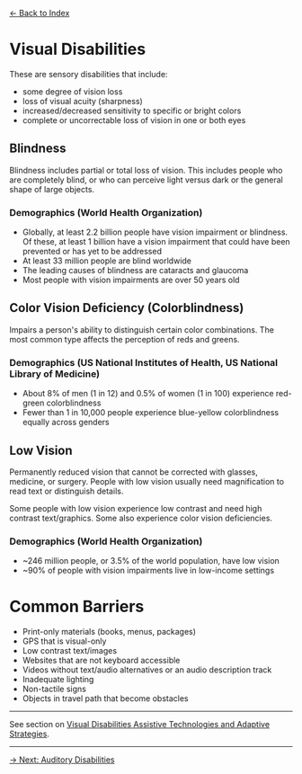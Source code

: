 [&larr; Back to Index](../index.md)

# Visual Disabilities

These are sensory disabilities that include: 
* some degree of vision loss
* loss of visual acuity (sharpness)
* increased/decreased sensitivity to specific or bright colors
* complete or uncorrectable loss of vision in one or both eyes


## Blindness
Blindness includes partial or total loss of vision. This includes people who are completely blind, or who can perceive light versus dark or the general shape of large objects.

### Demographics (World Health Organization)
* Globally, at least 2.2 billion people have vision impairment or blindness. Of these, at least 1 billion have a vision impairment that could have been prevented or has yet to be addressed
* At least 33 million people are blind worldwide
* The leading causes of blindness are cataracts and glaucoma
* Most people with vision impairments are over 50 years old


## Color Vision Deficiency (Colorblindness)
Impairs a person's ability to distinguish certain color combinations. The most common type affects the perception of reds and greens.

### Demographics (US National Institutes of Health, US National Library of Medicine)
* About 8% of men (1 in 12) and 0.5% of women (1 in 100) experience red-green colorblindness
* Fewer than 1 in 10,000 people experience blue-yellow colorblindness equally across genders


## Low Vision
Permanently reduced vision that cannot be corrected with glasses, medicine, or surgery. People with low vision usually need magnification to read text or distinguish details.

Some people with low vision experience low contrast and need high contrast text/graphics. Some also experience color vision deficiencies. 

### Demographics (World Health Organization)
* ~246 million people, or 3.5% of the world population, have low vision
* ~90% of people with vision impairments live in low-income settings


# Common Barriers
* Print-only materials (books, menus, packages)
* GPS that is visual-only
* Low contrast text/images
* Websites that are not keyboard accessible
* Videos without text/audio alternatives or an audio description track
* Inadequate lighting
* Non-tactile signs
* Objects in travel path that become obstacles

---

See section on [Visual Disabilities Assistive Technologies and Adaptive Strategies](/1-disabilities-challenges-and-assistive-technologies/c-assistive-technologies-and-adaptive-strategies/visual-disabilities.md).

--- 

[&rarr; Next: Auditory Disabilities](auditory-disabilities.md)